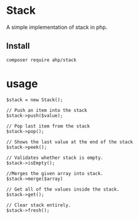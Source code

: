 # Stack

<p>A simple implementation of stack in php.</p>

## Install

`composer require ahp/stack`

# usage

```
$stack = new Stack();

// Push an item into the stack
$stack->push($value);

// Pop last item from the stack
$stack->pop();

// Shows the last value at the end of the stack
$stack->peek();

// Validates whether stack is empty.
$stack->isEmpty();

//Merges the given array into stack.
$stack->merge($array)

// Get all of the values inside the stack.
$stack->get();

// Clear stack entirely.
$stack->fresh();
```
